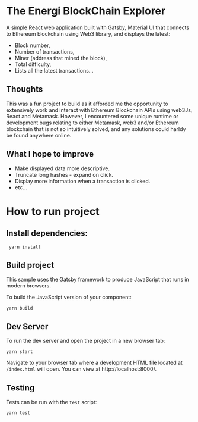 # The Energi BlockChain Explorer

A simple React web application built with Gatsby, Material UI that connects to Ethereum blockchain using Web3 library, and displays the latest:

- Block number,
- Number of transactions,
- Miner (address that mined the block),
- Total difficulty,
- Lists all the latest transactions...

## Thoughts

This was a fun project to build as it afforded me the opportunity to extensively work and interact with Ethereum Blockchain APIs using web3Js, React and Metamask. However, I encountered some unique runtime or development bugs relating to either Metamask, web3 and/or Ethereum blockchain that is not so intuitively solved, and any solutions could harldy be found anywhere online.
<br>

## What I hope to improve 
 - Make displayed data more descriptive.
 - Truncate long hashes - expand on click.
 - Display more information when a transaction is clicked.
 - etc...

# How to run project

## Install dependencies:

```
 yarn install
```

## Build project

This sample uses the Gatsby framework to produce JavaScript that runs in modern browsers.

To build the JavaScript version of your component:

```
yarn build
```

## Dev Server

To run the dev server and open the project in a new browser tab:

```
yarn start
```

Navigate to your browser tab where a development HTML file located at `/index.html` will open. You can view at http://localhost:8000/.

## Testing

Tests can be run with the `test` script:

```
yarn test
```
